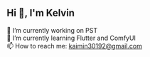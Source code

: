 ## Hi 👋, I'm Kelvin

🔭 I’m currently working on PST  
🌱 I’m currently learning Flutter and ComfyUI  
📫 How to reach me: kaimin30192@gmail.com  
<!--
**kaimin30192/kaimin30192** is a ✨ _special_ ✨ repository because its `README.md` (this file) appears on your GitHub profile.

Here are some ideas to get you started:

- 🔭 I’m currently working on ...
- 🌱 I’m currently learning ...
- 👯 I’m looking to collaborate on ...
- 🤔 I’m looking for help with ...
- 💬 Ask me about ...
- 📫 How to reach me: ...
- 😄 Pronouns: ...
- ⚡ Fun fact: ...
-->
